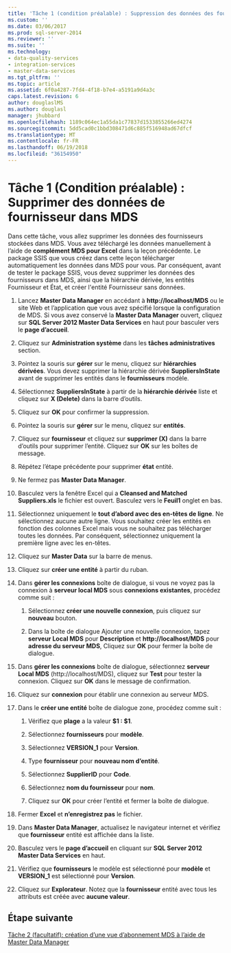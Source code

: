```yaml
---
title: 'Tâche 1 (condition préalable) : Suppression des données des fournisseurs dans MDS | Documents Microsoft'
ms.custom: ''
ms.date: 03/06/2017
ms.prod: sql-server-2014
ms.reviewer: ''
ms.suite: ''
ms.technology:
- data-quality-services
- integration-services
- master-data-services
ms.tgt_pltfrm: ''
ms.topic: article
ms.assetid: 6f0a4287-7fd4-4f18-b7e4-a5191a9d4a3c
caps.latest.revision: 6
author: douglaslMS
ms.author: douglasl
manager: jhubbard
ms.openlocfilehash: 1189c064ec1a55da1c77837d1533855266ed4274
ms.sourcegitcommit: 5dd5cad0c1bbd308471d6c885f516948ad67dfcf
ms.translationtype: MT
ms.contentlocale: fr-FR
ms.lasthandoff: 06/19/2018
ms.locfileid: "36154950"
---
```

# <a name="task-1-prerequisite-removing-supplier-data-in-mds"></a>Tâche 1 (Condition préalable) : Supprimer des données de fournisseur dans MDS
  Dans cette tâche, vous allez supprimer les données des fournisseurs stockées dans MDS. Vous avez téléchargé les données manuellement à l’aide de **complément MDS pour Excel** dans la leçon précédente. Le package SSIS que vous créez dans cette leçon télécharger automatiquement les données dans MDS pour vous. Par conséquent, avant de tester le package SSIS, vous devez supprimer les données des fournisseurs dans MDS, ainsi que la hiérarchie dérivée, les entités Fournisseur et État, et créer l'entité Fournisseur sans données.  
  
1.  Lancez **Master Data Manager** en accédant à **http://localhost/MDS** ou le site Web et l’application que vous avez spécifié lorsque la configuration de MDS. Si vous avez conservé la **Master Data Manager** ouvert, cliquez sur **SQL Server 2012 Master Data Services** en haut pour basculer vers le **page d’accueil**.  
  
2.  Cliquez sur **Administration système** dans les **tâches administratives** section.  
  
3.  Pointez la souris sur **gérer** sur le menu, cliquez sur **hiérarchies dérivées**. Vous devez supprimer la hiérarchie dérivée **SuppliersInState** avant de supprimer les entités dans le **fournisseurs** modèle.  
  
4.  Sélectionnez **SuppliersInState** à partir de la **hiérarchie dérivée** liste et cliquez sur **X (Delete)** dans la barre d’outils.  
  
5.  Cliquez sur **OK** pour confirmer la suppression.  
  
6.  Pointez la souris sur **gérer** sur le menu, cliquez sur **entités**.  
  
7.  Cliquez sur **fournisseur** et cliquez sur **supprimer (X)** dans la barre d’outils pour supprimer l’entité. Cliquez sur **OK** sur les boîtes de message.  
  
8.  Répétez l’étape précédente pour supprimer **état** entité.  
  
9. Ne fermez pas **Master Data Manager**.  
  
10. Basculez vers la fenêtre Excel qui a **Cleansed and Matched Suppliers.xls** le fichier est ouvert. Basculez vers le **Feuil1** onglet en bas.  
  
11. Sélectionnez uniquement le **tout d’abord avec des en-têtes de ligne**. Ne sélectionnez aucune autre ligne. Vous souhaitez créer les entités en fonction des colonnes Excel mais vous ne souhaitez pas télécharger toutes les données. Par conséquent, sélectionnez uniquement la première ligne avec les en-têtes.  
  
12. Cliquez sur **Master Data** sur la barre de menus.  
  
13. Cliquez sur **créer une entité** à partir du ruban.  
  
14. Dans **gérer les connexions** boîte de dialogue, si vous ne voyez pas la connexion à **serveur local MDS** sous **connexions existantes**, procédez comme suit :  
  
    1.  Sélectionnez **créer une nouvelle connexion**, puis cliquez sur **nouveau** bouton.  
  
    2.  Dans la boîte de dialogue Ajouter une nouvelle connexion, tapez **serveur Local MDS** pour **Description** et **http://localhost/MDS** pour **adresse du serveur MDS**, Cliquez sur **OK** pour fermer la boîte de dialogue.  
  
15. Dans **gérer les connexions** boîte de dialogue, sélectionnez **serveur Local MDS** (http://localhost/MDS), cliquez sur **Test** pour tester la connexion. Cliquez sur **OK** dans le message de confirmation.  
  
16. Cliquez sur **connexion** pour établir une connexion au serveur MDS.  
  
17. Dans le **créer une entité** boîte de dialogue zone, procédez comme suit :  
  
    1.  Vérifiez que **plage** a la valeur **$1 : $1**.  
  
    2.  Sélectionnez **fournisseurs** pour **modèle**.  
  
    3.  Sélectionnez **VERSION_1** pour **Version**.  
  
    4.  Type **fournisseur** pour **nouveau nom d’entité**.  
  
    5.  Sélectionnez **SupplierID** pour **Code**.  
  
    6.  Sélectionnez **nom du fournisseur** pour **nom**.  
  
    7.  Cliquez sur **OK** pour créer l’entité et fermer la boîte de dialogue.  
  
18. Fermer **Excel** et **n’enregistrez pas** le fichier.  
  
19. Dans **Master Data Manager**, actualisez le navigateur internet et vérifiez que **fournisseur** entité est affichée dans la liste.  
  
20. Basculez vers le **page d’accueil** en cliquant sur **SQL Server 2012 Master Data Services** en haut.  
  
21. Vérifiez que **fournisseurs** le modèle est sélectionné pour **modèle** et **VERSION_1** est sélectionné pour **Version**.  
  
22. Cliquez sur **Explorateur**. Notez que la **fournisseur** entité avec tous les attributs est créée avec **aucune valeur**.  
  
## <a name="next-step"></a>Étape suivante  
 [Tâche 2 &#40;facultatif&#41;: création d’une vue d’abonnement MDS à l’aide de Master Data Manager](../../2014/tutorials/task-2-optional-creating-a-mds-subscription-view-using-master-data-manager.md)  
  
  
